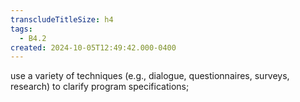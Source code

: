 ```yaml
---
transcludeTitleSize: h4
tags:
  - B4.2
created: 2024-10-05T12:49:42.000-0400
---
```

use a variety of techniques (e.g., dialogue, questionnaires, surveys, research) to clarify program specifications;